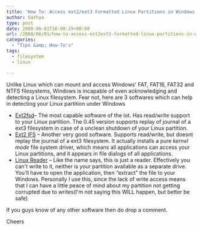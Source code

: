 ```yaml
---
title: 'How To: Access ext2/ext3 Formatted Linux Partitions in Windows'
author: Sathya
type: post
date: 2008-06-01T16:08:19+00:00
url: /2008/06/01/how-to-access-ext2ext3-formatted-linux-partitions-in-windows/
categories:
  - "Tips &amp; How-To's"
tags:
  - filesystem
  - linux

---
```



Unlike Linux which can mount and access Windows' FAT, FAT16, FAT32 and NTFS filesystems, Windows is incapable of even acknowledging and detecting a Linux filesystem. Fear not, here are 3 softwares which can help in detecting your Linux partition under Windows

  * [Ext2fsd][1]&#8211; The most capable software of the lot. Has read/write support to your Linux partition. The 0.45 version supports replay of journal of a ext3 filesystem in case of a unclean shutdown of your Linux partition.
  * [Ext2 IFS][2] &#8211; Another very good software. Supports read/write, but doesnt replay the journal of a ext3 filesystem. It actually installs a pure _kernel mode_ file system driver, which means all applications can access your Linux partitions, and it appears in file dialogs of all applications.
  * [Linux Reader][3] &#8211; Like the name says, this is just a reader. Effectively you can't write to it, neither is your partition available as a separate drive. You'll have to open the application, then &#8220;extract&#8221; the file to your Windows. Personally I use this, since the lack of write access means that I can have a little peace of mind about my partition not getting corrupted due to writes(I'm not saying this WILL happen, but better be safe)

If you guys know of any other software then do drop a comment.

Cheers

 [1]: https://ext2fsd.sourceforge.net/index.htm
 [2]: https://www.fs-driver.org/
 [3]: https://www.diskinternals.com/linux-reader
